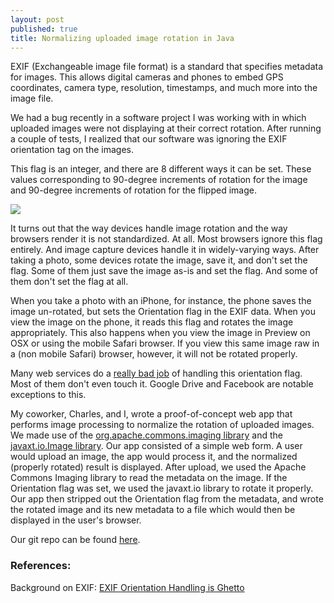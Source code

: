 ```yaml
---
layout: post
published: true
title: Normalizing uploaded image rotation in Java
---
```

EXIF (Exchangeable image file format) is a standard that specifies metadata for images. This allows digital cameras and phones to embed GPS coordinates, camera type, resolution, timestamps, and much more into the image file.

We had a bug recently in a software project I was working with in which uploaded images were not displaying at their correct rotation. After running a couple of tests, I realized that our software was ignoring the EXIF orientation tag on the images.

This flag is an integer, and there are 8 different ways it can be set. These values corresponding to 90-degree increments of rotation for the image and 90-degree increments of rotation for the flipped image.

![]({{site.cdn_path}}/2014/11/08/EXIF_Orientations-1.gif)

It turns out that the way devices handle image rotation and the way browsers render it is not standardized. At all.  Most browsers ignore this flag entirely. And image capture devices handle it in widely-varying ways. After taking a photo, some devices rotate the image, save it, and don't set the flag. Some of them just save the image as-is and set the flag. And some of them don't set the flag at all.

When you take a photo with an iPhone, for instance, the phone saves the image un-rotated, but sets the Orientation flag in the EXIF data. When you view the image on the phone, it reads this flag and rotates the image appropriately. This also happens when you view the image in Preview on OSX or using the mobile Safari browser. If you view this same image raw in a (non mobile Safari) browser, however, it will not be rotated properly.

Many web services do a [really bad job](http://www.daveperrett.com/articles/2012/07/28/exif-orientation-handling-is-a-ghetto/) of handling this orientation flag. Most of them don't even touch it. Google Drive and Facebook are notable exceptions to this.

My coworker, Charles, and I, wrote a proof-of-concept web app that performs image processing to normalize the rotation of uploaded images. We made use of the [org.apache.commons.imaging library](http://commons.apache.org/proper/commons-imaging/) and the [javaxt.io.Image library](http://www.javaxt.com/javaxt-core/javaxt.io.Image/). Our app consisted of a simple web form. A user would upload an image, the app would process it, and the normalized (properly rotated) result is displayed. After upload, we used the Apache Commons Imaging library to read the metadata on the image. If the Orientation flag was set, we used the javaxt.io library to rotate it properly. Our app then stripped out the Orientation flag from the metadata, and wrote the rotated image and its new metadata to a file which would then be displayed in the user's browser.

Our git repo can be found [here](https://github.com/charlescapps/test-exif-image-stuff). 

### References:

Background on EXIF: [EXIF Orientation Handling is Ghetto](http://www.daveperrett.com/articles/2012/07/28/exif-orientation-handling-is-a-ghetto/)
